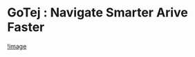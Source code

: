 # GoTej : Navigate Smarter Arive Faster 

[!image](https://github.com/mmahesh09/GoTej/blob/main/Project%20assets/Credit-Card%20fraud%20detection%20(5).png)
